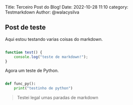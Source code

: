Title: Terceiro Post do Blog!
Date: 2022-10-28 11:10
category: Testmarkdown
Author: @walacysilva

## Post de teste

Aqui estou testando varias coisas do markdown.
~~~javascript

function test() {
    console.log("teste de markdown!");
}
~~~
Agora um teste de Python.
~~~python

def func_py():
    print("testinho de python")
~~~
> Testei legal umas paradas de markdown